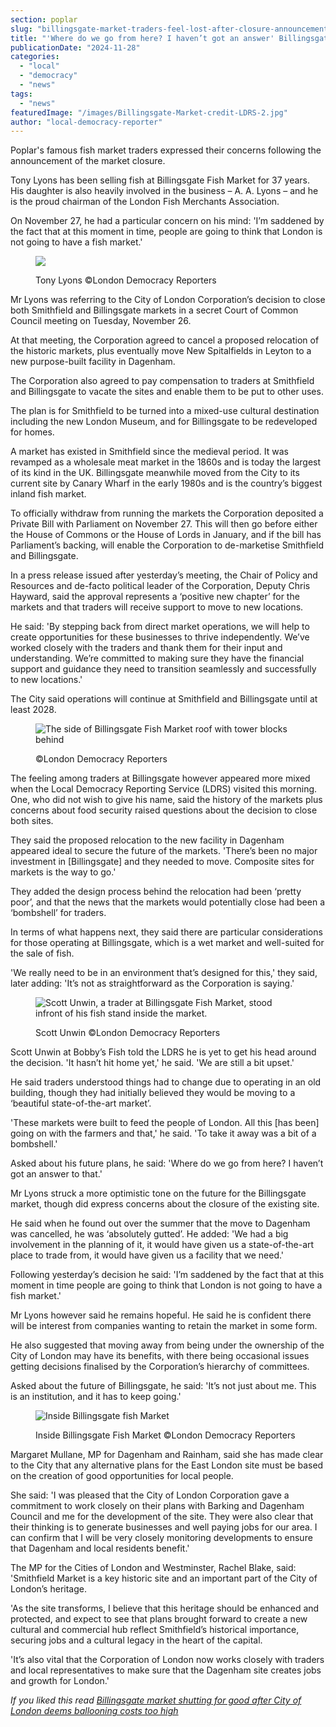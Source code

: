 ```yaml
---
section: poplar
slug: "billingsgate-market-traders-feel-lost-after-closure-announcement"
title: "'Where do we go from here? I haven’t got an answer' Billingsgate Market Traders feel lost at sea after closure announcement"
publicationDate: "2024-11-28"
categories: 
  - "local"
  - "democracy"
  - "news"
tags: 
  - "news"
featuredImage: "/images/Billingsgate-Market-credit-LDRS-2.jpg"
author: "local-democracy-reporter"
---
```


Poplar's famous fish market traders expressed their concerns following the announcement of the market closure.

Tony Lyons has been selling fish at Billingsgate Fish Market for 37 years. His daughter is also heavily involved in the business – A. A. Lyons – and he is the proud chairman of the London Fish Merchants Association.

On November 27, he had a particular concern on his mind: 'I’m saddened by the fact that at this moment in time, people are going to think that London is not going to have a fish market.'

<figure>

![](/images/Billingsgate-Market-Tony-Lyons-credit-LDRS-1024x683.jpg)

<figcaption>

Tony Lyons ©London Democracy Reporters

</figcaption>

</figure>

Mr Lyons was referring to the City of London Corporation’s decision to close both Smithfield and Billingsgate markets in a secret Court of Common Council meeting on Tuesday, November 26.

At that meeting, the Corporation agreed to cancel a proposed relocation of the historic markets, plus eventually move New Spitalfields in Leyton to a new purpose-built facility in Dagenham.

The Corporation also agreed to pay compensation to traders at Smithfield and Billingsgate to vacate the sites and enable them to be put to other uses.

The plan is for Smithfield to be turned into a mixed-use cultural destination including the new London Museum, and for Billingsgate to be redeveloped for homes.

A market has existed in Smithfield since the medieval period. It was revamped as a wholesale meat market in the 1860s and is today the largest of its kind in the UK. Billingsgate meanwhile moved from the City to its current site by Canary Wharf in the early 1980s and is the country’s biggest inland fish market.

To officially withdraw from running the markets the Corporation deposited a Private Bill with Parliament on November 27. This will then go before either the House of Commons or the House of Lords in January, and if the bill has Parliament’s backing, will enable the Corporation to de-marketise Smithfield and Billingsgate.

In a press release issued after yesterday’s meeting, the Chair of Policy and Resources and de-facto political leader of the Corporation, Deputy Chris Hayward, said the approval represents a ‘positive new chapter’ for the markets and that traders will receive support to move to new locations.

He said: 'By stepping back from direct market operations, we will help to create opportunities for these businesses to thrive independently. We’ve worked closely with the traders and thank them for their input and understanding. We’re committed to making sure they have the financial support and guidance they need to transition seamlessly and successfully to new locations.'

The City said operations will continue at Smithfield and Billingsgate until at least 2028.

<figure>

![The side of Billingsgate Fish Market roof with tower blocks behind](/images/Billingsgate-market-credit-LDRS-1-1024x683.jpg)

<figcaption>

©London Democracy Reporters

</figcaption>

</figure>

The feeling among traders at Billingsgate however appeared more mixed when the Local Democracy Reporting Service (LDRS) visited this morning. One, who did not wish to give his name, said the history of the markets plus concerns about food security raised questions about the decision to close both sites.

They said the proposed relocation to the new facility in Dagenham appeared ideal to secure the future of the markets. 'There’s been no major investment in \[Billingsgate\] and they needed to move. Composite sites for markets is the way to go.'

They added the design process behind the relocation had been ‘pretty poor’, and that the news that the markets would potentially close had been a ‘bombshell’ for traders.

In terms of what happens next, they said there are particular considerations for those operating at Billingsgate, which is a wet market and well-suited for the sale of fish.

'We really need to be in an environment that’s designed for this,' they said, later adding: 'It’s not as straightforward as the Corporation is saying.'

<figure>

![Scott Unwin, a trader at Billingsgate Fish Market, stood infront of his fish stand inside the market.](/images/Billingsgate-Market-Scott-Unwin-1024x683.jpg)

<figcaption>

Scott Unwin ©London Democracy Reporters

</figcaption>

</figure>

Scott Unwin at Bobby’s Fish told the LDRS he is yet to get his head around the decision. 'It hasn’t hit home yet,' he said. 'We are still a bit upset.'

He said traders understood things had to change due to operating in an old building, though they had initially believed they would be moving to a ‘beautiful state-of-the-art market’.

'These markets were built to feed the people of London. All this \[has been\] going on with the farmers and that,' he said. 'To take it away was a bit of a bombshell.'

Asked about his future plans, he said: 'Where do we go from here? I haven’t got an answer to that.'

Mr Lyons struck a more optimistic tone on the future for the Billingsgate market, though did express concerns about the closure of the existing site.

He said when he found out over the summer that the move to Dagenham was cancelled, he was ‘absolutely gutted’. He added: 'We had a big involvement in the planning of it, it would have given us a state-of-the-art place to trade from, it would have given us a facility that we need.'

Following yesterday’s decision he said: 'I’m saddened by the fact that at this moment in time people are going to think that London is not going to have a fish market.'

Mr Lyons however said he remains hopeful. He said he is confident there will be interest from companies wanting to retain the market in some form.

He also suggested that moving away from being under the ownership of the City of London may have its benefits, with there being occasional issues getting decisions finalised by the Corporation’s hierarchy of committees.

Asked about the future of Billingsgate, he said: 'It’s not just about me. This is an institution, and it has to keep going.'

<figure>

![Inside Billingsgate fish Market ](/images/Billingsgate-market-credit-LDRS-1024x683.jpg)

<figcaption>

Inside Billingsgate Fish Market ©London Democracy Reporters

</figcaption>

</figure>

Margaret Mullane, MP for Dagenham and Rainham, said she has made clear to the City that any alternative plans for the East London site must be based on the creation of good opportunities for local people.

She said: 'I was pleased that the City of London Corporation gave a commitment to work closely on their plans with Barking and Dagenham Council and me for the development of the site. They were also clear that their thinking is to generate businesses and well paying jobs for our area. I can confirm that I will be very closely monitoring developments to ensure that Dagenham and local residents benefit.'

The MP for the Cities of London and Westminster, Rachel Blake, said: 'Smithfield Market is a key historic site and an important part of the City of London’s heritage.

'As the site transforms, I believe that this heritage should be enhanced and protected, and expect to see that plans brought forward to create a new cultural and commercial hub reflect Smithfield’s historical importance, securing jobs and a cultural legacy in the heart of the capital.

'It’s also vital that the Corporation of London now works closely with traders and local representatives to make sure that the Dagenham site creates jobs and growth for London.'

_If you liked this read [Billingsgate market shutting for good after City of London deems ballooning costs too high](https://poplarlondon.co.uk/billingsgate-fish-market-shutting-down-for-good/)_
